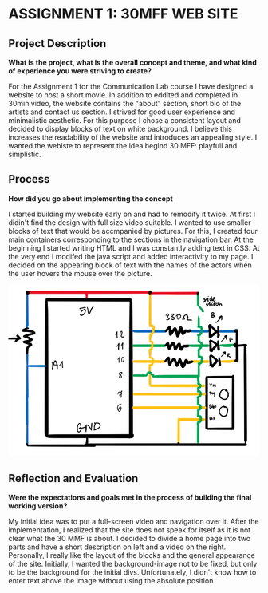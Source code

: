 # ASSIGNMENT 1: 30MFF WEB SITE

## Project Description
<b>What is the project, what is the overall concept and theme, and what kind of experience you were striving to create?</b>

For the Assignment 1 for the Communication Lab course I have designed a website to host a short movie. In addition to eddited and completed in 30min video, the website contains the "about" section, short bio of the artists and contact us section. I strived for good user experience and minimalistic aesthetic. For this purpose I chose a consistent layout and decided to display blocks of text on white background. I believe this increases the readability of the website and introduces an appealing style. I wanted the webiste to represent the idea begind 30 MFF: playfull and simplistic.

## Process
<b>How did you go about implementing the concept</b>

I started building my website early on and had to remodify it twice. At first I didin't find the design with full size video suitable. I wanted to use smaller blocks of text that would be accmpanied by pictures. For this, I created four main containers corresponding to the sections in the navigation bar. At the beginning I started writing HTML and I was constantly adding text in CSS. At the very end I modifed the java script and added interactivity to my page. I decided on the appearing block of text with the names of the actors when the user hovers the mouse over the picture. 

<img src= "https://github.com/martapienkosz/interactivemedia/blob/master/Media/scr11.png" width= "800">


## Reflection and Evaluation
<b>Were the expectations and goals  met in the process of building the final working version?</b>

My initial idea was to put a full-screen video and navigation over it. After the implementation, I realized that the site does not speak for itself as it is not clear what the 30 MMF is about. I decided to divide a home page into two parts and have a short description on left and a video on the right. Personally, I really like the layout of the blocks and the general appearance of the site. Initially, I wanted the background-image not to be fixed, but only to be the background for the initial divs. Unfortunately, I didn't know how to enter text above the image without using the absolute position.
